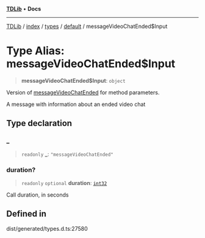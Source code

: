 [**TDLib**](../../../../../../README.md) • **Docs**

***

[TDLib](../../../../../../modules.md) / [index](../../../../../README.md) / [types](../../../README.md) / [default](../README.md) / messageVideoChatEnded$Input

# Type Alias: messageVideoChatEnded$Input

> **messageVideoChatEnded$Input**: `object`

Version of [messageVideoChatEnded](messageVideoChatEnded.md) for method parameters.

A message with information about an ended video chat

## Type declaration

### \_

> `readonly` **\_**: `"messageVideoChatEnded"`

### duration?

> `readonly` `optional` **duration**: [`int32`](int32.md)

Call duration, in seconds

## Defined in

dist/generated/types.d.ts:27580
